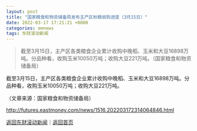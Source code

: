 ```yaml
---
layout: post
title: "国家粮食和物资储备局发布主产区秋粮收购进度（3月15日）"
date: 2022-03-17 17:21:21 +0800
categories: emnews
tags: 东财滚动新闻
---
```

> 截至3月15日，主产区各类粮食企业累计收购中晚稻、玉米和大豆16898万吨。分品种看，收购玉米10050万吨；收购大豆221万吨。（国家粮食和物资储备局）

<p>截至3月15日，主产区各类粮食企业累计收购中晚稻、玉米和大豆16898万吨。分品种看，收购玉米10050万吨；收购大豆221万吨。</p><p class="em_media">（文章来源：国家粮食和物资储备局）</p>

<http://futures.eastmoney.com/news/1516,202203172314064846.html>

[返回东财滚动新闻](//finews.withounder.com/emnews/)｜[返回首页](//finews.withounder.com/)